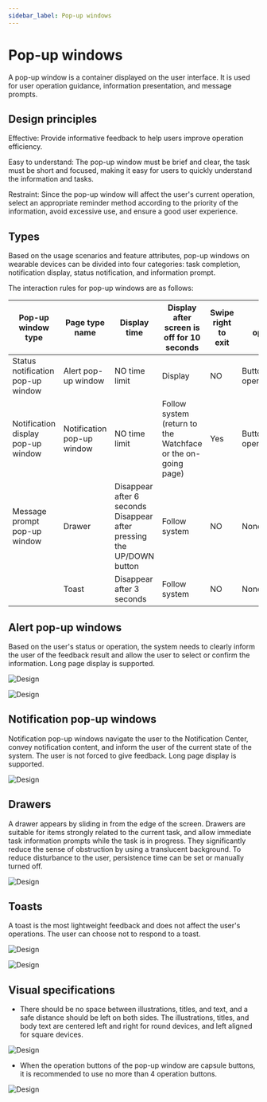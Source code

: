 ```yaml
---
sidebar_label: Pop-up windows
---
```


# Pop-up windows

A pop-up window is a container displayed on the user interface. It is used for user operation guidance, information presentation, and message prompts.

## Design principles

Effective: Provide informative feedback to help users improve operation efficiency.

Easy to understand: The pop-up window must be brief and clear, the task must be short and focused, making it easy for users to quickly understand the information and tasks.

Restraint: Since the pop-up window will affect the user's current operation, select an appropriate reminder method according to the priority of the information, avoid excessive use, and ensure a good user experience.

## Types

Based on the usage scenarios and feature attributes, pop-up windows on wearable devices can be divided into four categories: task completion, notification display, status notification, and information prompt.

The interaction rules for pop-up windows are as follows:

| **Pop-up window type**             | **Page type name**         | **Display time**                                             | **Display after screen is off for 10 seconds**               | **Swipe right to exit** | **Page operations**    | **Long page** |
| ---------------------------------- | -------------------------- | ------------------------------------------------------------ | ------------------------------------------------------------ | ----------------------- | ---------------------- | ------------- |
| Status notification pop-up window  | Alert pop-up window        | NO time limit                                                | Display                                                      | NO                      | Button operations      | Yes           |
| Notification display pop-up window | Notification pop-up window | NO time limit                                                | Follow system (return to the Watchface or the on-going page) | Yes                     | Button operations/None | Yes           |
| Message prompt pop-up window       | Drawer                     | Disappear after 6 seconds Disappear after pressing the UP/DOWN button | Follow system                                                | NO                      | None                   | NO            |
|                                    | Toast                      | Disappear after 3 seconds                                    | Follow system                                                | NO                      | None                   | NO            |

## Alert pop-up windows

Based on the user's status or operation, the system needs to clearly inform the user of the feedback result and allow the user to select or confirm the information. Long page display is supported.

![Design](/img/design/26a7ef57fe029ff37fed19c4de116108.png)

![Design](/img/design/f2302c570aebd0513fa3772a4a3119e0.png)

## Notification pop-up windows

Notification pop-up windows navigate the user to the Notification Center, convey notification content, and inform the user of the current state of the system. The user is not forced to give feedback. Long page display is supported.

![Design](/img/design/56d3d9f7b548100d36ee4e8a5b412bbe.png)

## Drawers

A drawer appears by sliding in from the edge of the screen. Drawers are suitable for items strongly related to the current task, and allow immediate task information prompts while the task is in progress. They significantly reduce the sense of obstruction by using a translucent background. To reduce disturbance to the user, persistence time can be set or manually turned off.

![Design](/img/design/99a5f0a80f1b12ad1e22aeb62964b803.png)

## Toasts

A toast is the most lightweight feedback and does not affect the user's operations. The user can choose not to respond to a toast.

![Design](/img/design/147ee02ba3c1d0cdebb446ca8eb2972c.png)

![Design](/img/design/ba407fddd5023b562c8843bf3d2f46f0.png)

## Visual specifications

- There should be no space between illustrations, titles, and text, and a safe distance should be left on both sides. The illustrations, titles, and body text are centered left and right for round devices, and left aligned for square devices.

![Design](/img/design/645f6ac9595d1881a561643b2b691ced.png)

- When the operation buttons of the pop-up window are capsule buttons, it is recommended to use no more than 4 operation buttons.

![Design](/img/design/d4082ced81ce3733bd36014123f683b4.png)
